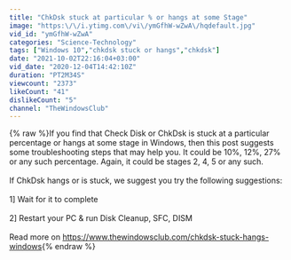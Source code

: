 ```yaml
---
title: "ChkDsk stuck at particular % or hangs at some Stage"
image: "https:\/\/i.ytimg.com\/vi\/ymGfhW-wZwA\/hqdefault.jpg"
vid_id: "ymGfhW-wZwA"
categories: "Science-Technology"
tags: ["Windows 10","chkdsk stuck or hangs","chkdsk"]
date: "2021-10-02T22:16:04+03:00"
vid_date: "2020-12-04T14:42:10Z"
duration: "PT2M34S"
viewcount: "2373"
likeCount: "41"
dislikeCount: "5"
channel: "TheWindowsClub"
---
```

{% raw %}If you find that Check Disk or ChkDsk is stuck at a particular percentage or hangs at some stage in Windows, then this post suggests some troubleshooting steps that may help you. It could be 10%, 12%, 27% or any such percentage. Again, it could be stages 2, 4, 5 or any such.<br /><br />If ChkDsk hangs or is stuck, we suggest you try the following suggestions:<br /><br />1] Wait for it to complete<br /><br />2] Restart your PC &amp; run Disk Cleanup, SFC, DISM<br /><br />Read more on <a rel="nofollow" target="blank" href="https://www.thewindowsclub.com/chkdsk-stuck-hangs-windows">https://www.thewindowsclub.com/chkdsk-stuck-hangs-windows</a>{% endraw %}
